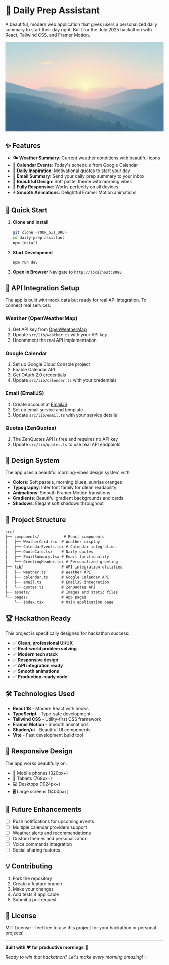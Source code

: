 # 🌅 Daily Prep Assistant

A beautiful, modern web application that gives users a personalized daily summary to start their day right. Built for the July 2025 hackathon with React, Tailwind CSS, and Framer Motion.

![Daily Prep Assistant](src/assets/morning-hero.jpg)

## ✨ Features

- **🌤️ Weather Summary**: Current weather conditions with beautiful icons
- **📅 Calendar Events**: Today's schedule from Google Calendar
- **💬 Daily Inspiration**: Motivational quotes to start your day
- **📧 Email Summary**: Send your daily prep summary to your inbox
- **🎨 Beautiful Design**: Soft pastel theme with morning vibes
- **📱 Fully Responsive**: Works perfectly on all devices
- **⚡ Smooth Animations**: Delightful Framer Motion animations

## 🚀 Quick Start

1. **Clone and Install**
   ```bash
   git clone <YOUR_GIT_URL>
   cd daily-prep-assistant
   npm install
   ```

2. **Start Development**
   ```bash
   npm run dev
   ```

3. **Open in Browser**
   Navigate to `http://localhost:8080`

## 🔧 API Integration Setup

The app is built with mock data but ready for real API integration. To connect real services:

### Weather (OpenWeatherMap)
1. Get API key from [OpenWeatherMap](https://openweathermap.org/api)
2. Update `src/lib/weather.ts` with your API key
3. Uncomment the real API implementation

### Google Calendar
1. Set up Google Cloud Console project
2. Enable Calendar API
3. Get OAuth 2.0 credentials
4. Update `src/lib/calendar.ts` with your credentials

### Email (EmailJS)
1. Create account at [EmailJS](https://www.emailjs.com/)
2. Set up email service and template
3. Update `src/lib/email.ts` with your service details

### Quotes (ZenQuotes)
1. The ZenQuotes API is free and requires no API key
2. Update `src/lib/quotes.ts` to use real API endpoints

## 🎨 Design System

The app uses a beautiful morning-vibes design system with:
- **Colors**: Soft pastels, morning blues, sunrise oranges
- **Typography**: Inter font family for clean readability
- **Animations**: Smooth Framer Motion transitions
- **Gradients**: Beautiful gradient backgrounds and cards
- **Shadows**: Elegant soft shadows throughout

## 📁 Project Structure

```
src/
├── components/           # React components
│   ├── WeatherCard.tsx  # Weather display
│   ├── CalendarEvents.tsx # Calendar integration
│   ├── QuoteCard.tsx    # Daily quotes
│   ├── EmailSummary.tsx # Email functionality
│   └── GreetingHeader.tsx # Personalized greeting
├── lib/                 # API integration utilities
│   ├── weather.ts       # Weather API
│   ├── calendar.ts      # Google Calendar API
│   ├── email.ts         # EmailJS integration
│   └── quotes.ts        # ZenQuotes API
├── assets/              # Images and static files
└── pages/               # App pages
    └── Index.tsx        # Main application page
```

## 🏆 Hackathon Ready

This project is specifically designed for hackathon success:
- ✅ **Clean, professional UI/UX**
- ✅ **Real-world problem solving**
- ✅ **Modern tech stack**
- ✅ **Responsive design**
- ✅ **API integration ready**
- ✅ **Smooth animations**
- ✅ **Production-ready code**

## 🛠️ Technologies Used

- **React 18** - Modern React with hooks
- **TypeScript** - Type-safe development
- **Tailwind CSS** - Utility-first CSS framework
- **Framer Motion** - Smooth animations
- **Shadcn/ui** - Beautiful UI components
- **Vite** - Fast development build tool

## 📱 Responsive Design

The app works beautifully on:
- 📱 Mobile phones (320px+)
- 📱 Tablets (768px+)
- 💻 Desktops (1024px+)
- 🖥️ Large screens (1400px+)

## 🎯 Future Enhancements

- [ ] Push notifications for upcoming events
- [ ] Multiple calendar providers support
- [ ] Weather alerts and recommendations
- [ ] Custom themes and personalization
- [ ] Voice commands integration
- [ ] Social sharing features

## 💡 Contributing

1. Fork the repository
2. Create a feature branch
3. Make your changes
4. Add tests if applicable
5. Submit a pull request

## 📄 License

MIT License - feel free to use this project for your hackathon or personal projects!

---

**Built with ❤️ for productive mornings** 🌅

*Ready to win that hackathon? Let's make every morning amazing!* ✨